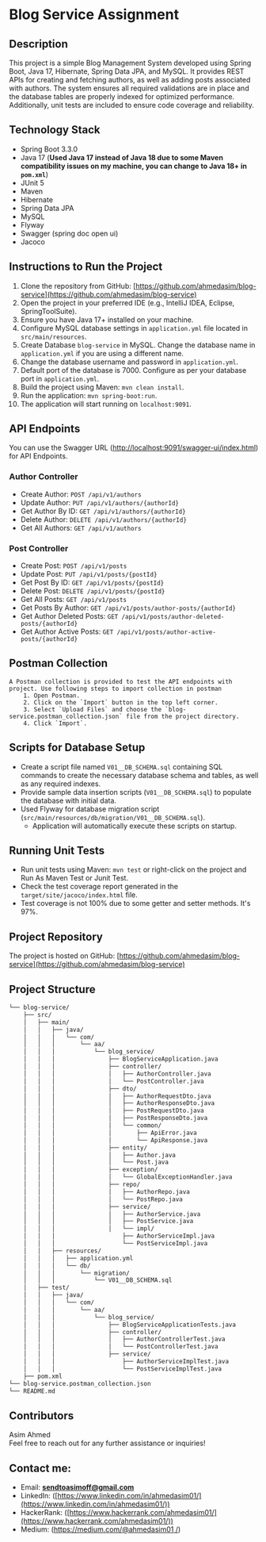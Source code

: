 # Blog Service Assignment

## Description
This project is a simple Blog Management System developed using Spring Boot, Java 17, Hibernate, Spring Data JPA, and MySQL. It provides REST APIs for creating and fetching authors, as well as adding posts associated with authors. The system ensures all required validations are in place and the database tables are properly indexed for optimized performance. Additionally, unit tests are included to ensure code coverage and reliability.

## Technology Stack
- Spring Boot 3.3.0
- Java 17 (**Used Java 17 instead of Java 18 due to some Maven compatibility issues on my machine, you can change to Java 18+ in `pom.xml`**)
- JUnit 5
- Maven
- Hibernate
- Spring Data JPA
- MySQL
- Flyway
- Swagger (spring doc open ui)
- Jacoco

## Instructions to Run the Project

1. Clone the repository from GitHub: [https://github.com/ahmedasim/blog-service](https://github.com/ahmedasim/blog-service)
2. Open the project in your preferred IDE (e.g., IntelliJ IDEA, Eclipse, SpringToolSuite).
3. Ensure you have Java 17+ installed on your machine.
4. Configure MySQL database settings in `application.yml` file located in `src/main/resources`.
5. Create Database `blog-service` in MySQL. Change the database name in `application.yml` if you are using a different name.
6. Change the database username and password in `application.yml`.
7. Default port of the database is 7000. Configure as per your database port in `application.yml`.
8. Build the project using Maven: `mvn clean install`.
9. Run the application: `mvn spring-boot:run`.
10. The application will start running on `localhost:9091`.

## API Endpoints
  You can use the Swagger URL ([http://localhost:9091/swagger-ui/index.html](http://localhost:9091/swagger-ui/index.html)) for API Endpoints.
  
  ### Author Controller
  - Create Author: `POST /api/v1/authors`
  - Update Author: `PUT /api/v1/authors/{authorId}`
  - Get Author By ID: `GET /api/v1/authors/{authorId}`
  - Delete Author: `DELETE /api/v1/authors/{authorId}`
  - Get All Authors: `GET /api/v1/authors`
  
  ### Post Controller
  - Create Post: `POST /api/v1/posts`
  - Update Post: `PUT /api/v1/posts/{postId}`
  - Get Post By ID: `GET /api/v1/posts/{postId}`
  - Delete Post: `DELETE /api/v1/posts/{postId}`
  - Get All Posts: `GET /api/v1/posts`
  - Get Posts By Author: `GET /api/v1/posts/author-posts/{authorId}`
  - Get Author Deleted Posts: `GET /api/v1/posts/author-deleted-posts/{authorId}`
  - Get Author Active Posts: `GET /api/v1/posts/author-active-posts/{authorId}`

  ## Postman Collection
    A Postman collection is provided to test the API endpoints with project. Use following steps to import collection in postman
        1. Open Postman.
        2. Click on the `Import` button in the top left corner.
        3. Select `Upload Files` and choose the `blog-service.postman_collection.json` file from the project directory.
        4. Click `Import`.


## Scripts for Database Setup

- Create a script file named `V01__DB_SCHEMA.sql` containing SQL commands to create the necessary database schema and tables, as well as any required indexes.
- Provide sample data insertion scripts (`V01__DB_SCHEMA.sql`) to populate the database with initial data.
- Used Flyway for database migration script (`src/main/resources/db/migration/V01__DB_SCHEMA.sql`).
  - Application will automatically execute these scripts on startup.   
      

## Running Unit Tests

- Run unit tests using Maven: `mvn test` or right-click on the project and Run As Maven Test or Junit Test.
- Check the test coverage report generated in the `target/site/jacoco/index.html` file. 
- Test coverage is not 100% due to some getter and setter methods. It's 97%.

## Project Repository
The project is hosted on GitHub: [https://github.com/ahmedasim/blog-service](https://github.com/ahmedasim/blog-service)

## Project Structure

```markdown
└── blog-service/  
    ├── src/  
    │   ├── main/  
    │   │   ├── java/  
    │   │   │   └── com/  
    │   │   │       └── aa/  
    │   │   │           └── blog_service/  
    │   │   │               ├── BlogServiceApplication.java  
    │   │   │               ├── controller/  
    │   │   │               │   ├── AuthorController.java  
    │   │   │               │   └── PostController.java  
    │   │   │               ├── dto/  
    │   │   │               │   ├── AuthorRequestDto.java  
    │   │   │               │   ├── AuthorResponseDto.java  
    │   │   │               │   ├── PostRequestDto.java  
    │   │   │               │   ├── PostResponseDto.java  
    │   │   │               │   └── common/  
    │   │   │               │       ├── ApiError.java  
    │   │   │               │       └── ApiResponse.java  
    │   │   │               ├── entity/  
    │   │   │               │   ├── Author.java  
    │   │   │               │   └── Post.java  
    │   │   │               ├── exception/  
    │   │   │               │   └── GlobalExceptionHandler.java  
    │   │   │               ├── repo/  
    │   │   │               │   ├── AuthorRepo.java  
    │   │   │               │   └── PostRepo.java  
    │   │   │               ├── service/  
    │   │   │               │   ├── AuthorService.java  
    │   │   │               │   ├── PostService.java  
    │   │   │               │   └── impl/  
    │   │   │                   ├── AuthorServiceImpl.java  
    │   │   │                   └── PostServiceImpl.java  
    │   │   ├── resources/  
    │   │   │   ├── application.yml  
    │   │   │   └── db/  
    │   │   │       └── migration/  
    │   │   │           └── V01__DB_SCHEMA.sql  
    │   ├── test/  
    │   │   ├── java/  
    │   │   │   └── com/  
    │   │   │       └── aa/  
    │   │   │           └── blog_service/  
    │   │   │               ├── BlogServiceApplicationTests.java  
    │   │   │               ├── controller/  
    │   │   │               │   ├── AuthorControllerTest.java  
    │   │   │               │   └── PostControllerTest.java  
    │   │   │               ├── service/  
    │   │   │                   ├── AuthorServiceImplTest.java  
    │   │   │                   └── PostServiceImplTest.java  
    ├── pom.xml
└── blog-service.postman_collection.json  
└── README.md  
```

## Contributors
Asim Ahmed <br>
Feel free to reach out for any further assistance or inquiries! <br>

## Contact me:
- Email: **sendtoasimoff@gmail.com**
- LinkedIn:  ([https://www.linkedin.com/in/ahmedasim01/](https://www.linkedin.com/in/ahmedasim01/))
- HackerRank: ([https://www.hackerrank.com/ahmedasim01/](https://www.hackerrank.com/ahmedasim01/))
- Medium: ([https://medium.com/@ahmedasim01 /](https://medium.com/@ahmedasim01/))
